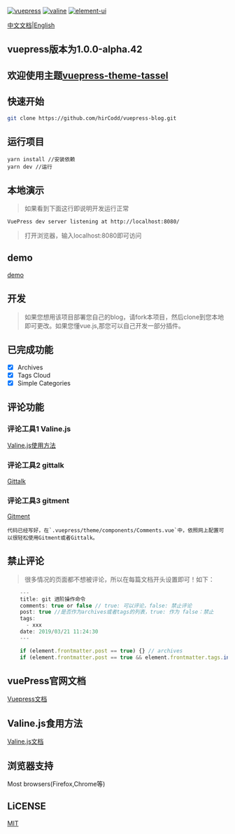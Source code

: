 [![vuepress](https://img.shields.io/badge/vuepress-1.0.0--alpha.42-blue.svg)](https://v1.vuepress.vuejs.org/)
[![valine](https://img.shields.io/badge/valine-1.3.4-blue.svg)](https://valine.js.org/)
[![element-ui](https://img.shields.io/badge/element-2.6.1-blue.svg)](http://element-cn.eleme.io/)

[中文文档](https://github.com/hirCodd/vuepress-blog/blob/master/README.md)|[English](https://github.com/hirCodd/vuepress-blog/blob/master/README_en.md)

## vuepress版本为1.0.0-alpha.42

## 欢迎使用主题[vuepress-theme-tassel](https://github.com/hirCodd/vuepress-theme-tassel)
## 快速开始
```bash
git clone https://github.com/hirCodd/vuepress-blog.git
```
## 运行项目

    yarn install //安装依赖
    yarn dev //运行

## 本地演示
> 如果看到下面这行即说明开发运行正常

    VuePress dev server listening at http://localhost:8080/

> 打开浏览器，输入localhost:8080即可访问

## demo
[demo](https://www.finen.top/)

## 开发

> 如果您想用该项目部署您自己的blog，请fork本项目，然后clone到您本地即可更改。如果您懂vue.js,那您可以自己开发一部分插件。

## 已完成功能
- [x] Archives
- [x] Tags Cloud
- [x] Simple Categories

## 评论功能

### 评论工具1 Valine.js
[Valine.js使用方法](https://valine.js.org/)

### 评论工具2 gittalk
[Gittalk](https://gitalk.github.io/)

### 评论工具3 gitment
[Gitment](https://imsun.github.io/gitment/)


    代码已经写好，在`.vuepress/theme/components/Comments.vue`中，依照网上配置可以很轻松使用Gitment或者Gittalk。



## 禁止评论
> 很多情况的页面都不想被评论，所以在每篇文档开头设置即可！如下：
```js
    ---
    title: git 进阶操作命令
    comments: true or false // true: 可以评论，false: 禁止评论
    post: true //是否作为archives或者tags的列表，true: 作为 false：禁止
    tags:
      - xxx
    date: 2019/03/21 11:24:30
    ---

    if (element.frontmatter.post == true) {} // archives
    if (element.frontmatter.post == true && element.frontmatter.tags.includes(tag)) {} // tags
``` 
    
## vuePress官网文档

[Vuepress文档](https://vuepress.docschina.org/)

## Valine.js食用方法
[Valine.js文档](https://valine.js.org/)

## 浏览器支持
Most browsers(Firefox,Chrome等)

## LiCENSE
[MIT](https://github.com/hirCodd/vuepress-blog/blob/master/LICENSE)
